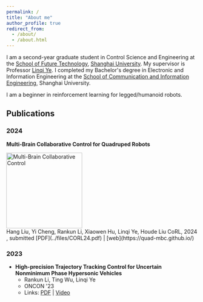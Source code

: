 ```yaml
---
permalink: /
title: "About me"
author_profile: true
redirect_from: 
  - /about/
  - /about.html
---
```


I am a second-year graduate student in Control Science and Engineering at the [School of Future Technology](https://ai.shu.edu.cn/), [Shanghai University](https://www.shu.edu.cn/). My supervisor is Professor [Linqi Ye](https://linqi-ye.github.io/). I completed my Bachelor's degree in Electronic and Information Engineering at the [School of Communication and Information Engineering](https://scie.shu.edu.cn/), Shanghai University. 

I am a beginner in reinforcement learning for legged/humanoid robots.

## Publications

### 2024

**Multi-Brain Collaborative Control for Quadruped Robots**
<div style="display: flex; align-items: center; justify-content: flex-start;">
    <img src="../images/2024corl.png" alt="Multi-Brain Collaborative Control" width="200">
  </div>
Hang Liu, Yi Cheng, Rankun Li, Xiaowen Hu, Linqi Ye, Houde Liu
CoRL, 2024 , submitted
[PDF](../files/CORL24.pdf) | [web](https://quad-mbc.github.io/) 

### 2023
- **High-precision Trajectory Tracking Control for Uncertain Nonminimum Phase Hypersonic Vehicles**
  - Rankun Li, Ting Wu, Linqi Ye
  - ONCON '23
  - Links: [PDF](link_to_pdf) | [Video](link_to_video)
